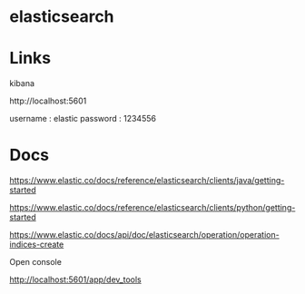 # elasticsearch

# Links

kibana

http://localhost:5601

username : elastic
password : 1234556


# Docs

<https://www.elastic.co/docs/reference/elasticsearch/clients/java/getting-started>

<https://www.elastic.co/docs/reference/elasticsearch/clients/python/getting-started>

<https://www.elastic.co/docs/api/doc/elasticsearch/operation/operation-indices-create>

Open console

<http://localhost:5601/app/dev_tools>